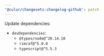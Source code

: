 ```yaml
---
'@culur/changesets-changelog-github': patch
---
```


Update dependencies:

- `devDependencies`:
  - `@types/node@^20.14.10`
  - `rimraf@^5.0.8`
  - `typescript@^5.5.3`
